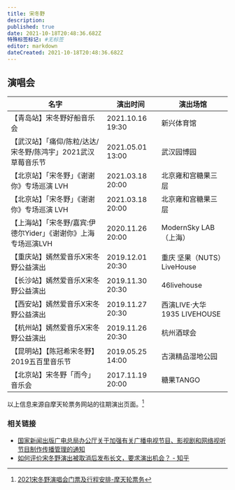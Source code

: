 ```yaml
---
title: 宋冬野
description: 
published: true
date: 2021-10-18T20:48:36.682Z
特殊标签标记: #无标签
editor: markdown
dateCreated: 2021-10-18T20:48:36.682Z
---
```


## 演唱会

| 名字                                                           | 演出时间                          | 演出场馆                    |
| -------------------------------------------------------------- | --------------------------------- | --------------------------- |
| 【青岛站】宋冬野好船音乐会                                     | 2021.10.16 19:30                  | 新兴体育馆                  |
| 【武汉站】「痛仰/陈粒/达达/宋冬野/陈鸿宇」2021武汉草莓音乐节   | 2021.05.01 13:00                  | 武汉园博园                  |
| 【北京站】「宋冬野」《谢谢你》专场巡演 LVH                     | 2021.03.18 20:00                  | 北京雍和宫糖果三层          |
| 【北京站】「宋冬野」《谢谢你》专场巡演 LVH                     | 2021.03.18 20:00                  | 北京雍和宫糖果三层          |
| 【上海站】「宋冬野/嘉宾:伊德尔Yider」《谢谢你》上海专场巡演LVH | 2020.11.26 20:00                  | ModernSky LAB （上海）      |
| 【重庆站】嫣然爱音乐X宋冬野公益演出                            | 2019.12.01 20:30                  | 重庆 坚果（NUTS）LiveHouse  |
| 【长沙站】嫣然爱音乐X宋冬野公益演出                            | 2019.11.30 20:30                  | 46livehouse                 |
| 【西安站】嫣然爱音乐X宋冬野公益演出                            | 2019.11.27 20:30                  | 西演LIVE·大华1935 LIVEHOUSE |
| 【杭州站】嫣然爱音乐X宋冬野公益演出                            | 2019.11.26 20:30                  | 杭州酒球会                  |
| 【昆明站】【陈冠希宋冬野】2019五百里音乐节                     | 2019.05.25 14:00 | 古滇精品湿地公园            |
| 【北京站】宋冬野「而今」音乐会                                 | 2017.11.19 20:00                  | 糖果TANGO                   |

以上信息来源自摩天轮票务网站的往期演出页面。[^donyes]

[^donyes]: [2021宋冬野演唱会门票及行程安排-摩天轮票务](https://web.archive.org/web/20211017145427/https://www.moretickets.com/topic/donyes/)

<!-- 【昆明站】【陈冠希宋冬野】2019五百里音乐节 完整时间: 2019.05.25 14:00-2019.05.26 14:00 -->

### 相关链接

+ [国家新闻出版广电总局办公厅关于加强有关广播电视节目、影视剧和网络视听节目制作传播管理的通知](/rule/国家新闻出版广电总局办公厅关于加强有关广播电视节目、影视剧和网络视听节目制作传播管理的通知.md)
+ [如何评价宋冬野演出被取消后发布长文，要求演出机会？ - 知乎](https://web.archive.org/web/20211017145948/https://www.zhihu.com/question/491864737/answer/2174838655)
